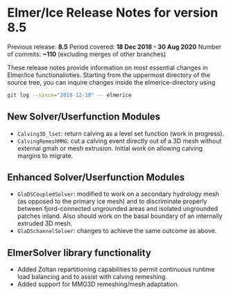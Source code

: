 Elmer/Ice Release Notes for version 8.5
=======================================

Previous release: **8.5**
Period covered: **18 Dec 2018 - 30 Aug 2020**
Number of commits: **~110** (excluding merges of other branches)

These release notes provide information on most essential changes in Elmer/Ice functionalioties. Starting from the uppermost directory of the source tree, you can inquire changes inside the elmerice-directory using
```bash
git log --since="2018-12-18" -- elmerice
```

New Solver/Userfunction Modules
--------------------------------
- `Calving3D_lset`: return calving as a level set function (work in progress).
- `CalvingRemeshMMG`: cut a calving event directly out of a 3D mesh without external gmsh or mesh extrusion. Initial work on allowing calving margins to migrate.

Enhanced Solver/Userfunction Modules
------------------------------------
- `GlaDSCoupledSolver`: modified to work on a secondary hydrology mesh (as opposed to the primary ice mesh) and to discriminate properly between fjord-connected ungrounded areas and isolated ungrounded patches inland. Also should work on the basal boundary of an internally extruded 3D mesh.
- `GlaDSchannelSolver`:  changes to achieve the same outcome as above.

ElmerSolver library functionality
---------------------------------
- Added Zoltan repartitioning capabilities to permit continuous runtime load balancing and to assist with calving remeshing.
- Added support for MMG3D remeshing/mesh adaptation.
